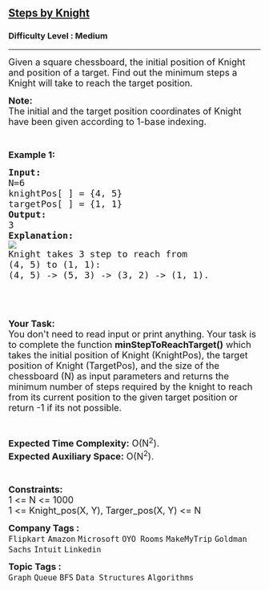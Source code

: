 <h2><a href="https://practice.geeksforgeeks.org/problems/steps-by-knight5927/1?page=3&difficulty[]=1&company[]=Flipkart&sortBy=submissions">Steps by Knight</a></h2><h3>Difficulty Level : Medium</h3><hr><div class="problems_problem_content__Xm_eO"><p><span style="font-size:18px">Given a square chessboard, the initial position of Knight and position of a target. Find out the minimum steps a Knight will take to reach the target position.</span></p>

<p><span style="font-size:18px"><strong>Note:</strong><br>
The initial and the target position coordinates of&nbsp;Knight have been given according to 1-base indexing.</span></p>

<p>&nbsp;</p>

<p><span style="font-size:18px"><strong>Example 1:</strong></span></p>

<pre><span style="font-size:18px"><strong>Input:</strong>
N=6
knightPos[ ] = {4, 5}
targetPos[ ] = {1, 1}</span>
<span style="font-size:18px"><strong>Output:</strong>
3</span>
<span style="font-size:18px"><strong>Explanation:</strong></span>
<img src="https://media.geeksforgeeks.org/wp-content/uploads/KnightChess.jpg">
<span style="font-size:18px">Knight takes 3 step to reach from 
(4, 5) to (1, 1):
(4, 5) -&gt; (5, 3) -&gt; (3, 2) -&gt; (1, 1).</span></pre>

<p>&nbsp;</p>

<p>&nbsp;</p>

<p><span style="font-size:18px"><strong>Your Task:</strong><br>
You don't need to read input or print anything. Your task is to complete the function&nbsp;<strong>minStepToReachTarget()</strong>&nbsp;which takes the initial position of Knight (KnightPos), the target position of Knight (TargetPos), and the size of the chessboard (N) as input parameters and returns the minimum number of steps required by the knight to reach from its current position to the given target position or return -1 if its not possible.</span></p>

<p>&nbsp;</p>

<p><span style="font-size:18px"><strong>Expected Time Complexity:</strong>&nbsp;O(N<sup>2</sup>).<br>
<strong>Expected Auxiliary Space:</strong>&nbsp;O(N<sup>2</sup>).</span></p>

<p>&nbsp;</p>

<p><span style="font-size:18px"><strong>Constraints:</strong><br>
1 &lt;= N &lt;= 1000<br>
1 &lt;= Knight_pos(X, Y), Targer_pos(X, Y)&nbsp;&lt;= N</span></p>
</div><p><span style=font-size:18px><strong>Company Tags : </strong><br><code>Flipkart</code>&nbsp;<code>Amazon</code>&nbsp;<code>Microsoft</code>&nbsp;<code>OYO Rooms</code>&nbsp;<code>MakeMyTrip</code>&nbsp;<code>Goldman Sachs</code>&nbsp;<code>Intuit</code>&nbsp;<code>Linkedin</code>&nbsp;<br><p><span style=font-size:18px><strong>Topic Tags : </strong><br><code>Graph</code>&nbsp;<code>Queue</code>&nbsp;<code>BFS</code>&nbsp;<code>Data Structures</code>&nbsp;<code>Algorithms</code>&nbsp;